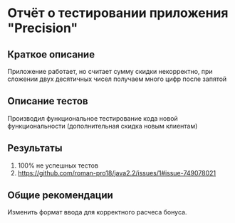 # Отчёт о тестировании приложения "Precision"

## Краткое описание

Приложение работает, но считает сумму скидки некорректно, при сложении двух десятичных чисел получаем много цифр после запятой

## Описание тестов

Производил функциональное тестирование кода новой функциональности (дополнительная скидка новым клиентам)

## Результаты

1. 100% не успешных тестов
2. https://github.com/roman-pro18/java2.2/issues/1#issue-749078021

## Общие рекомендации

Изменить формат ввода для корректного расчеса бонуса.
